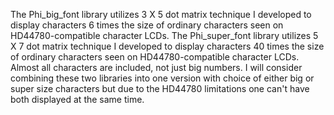 The Phi\_big\_font library utilizes 3 X 5 dot matrix technique I developed to display characters 6 times the size of ordinary characters seen on HD44780-compatible character LCDs. The Phi\_super\_font library utilizes 5 X 7 dot matrix technique I developed to display characters 40 times the size of ordinary characters seen on HD44780-compatible character LCDs. Almost all characters are included, not just big numbers. I will consider combining these two libraries into one version with choice of either big or super size characters but due to the HD44780 limitations one can't have both displayed at the same time.